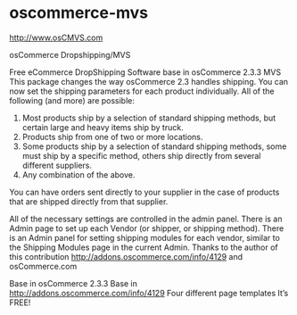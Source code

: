 oscommerce-mvs
==============

http://www.osCMVS.com

osCommerce Dropshipping/MVS

Free eCommerce DropShipping Software base in osCommerce 2.3.3 MVS
This package changes the way osCommerce 2.3 handles shipping. You can now set the shipping
parameters for each product individually. All of the following (and more) are possible:

1. Most products ship by a selection of standard shipping methods, but certain large and heavy items
ship by truck.
2. Products ship from one of two or more locations.
3. Some products ship by a selection of standard shipping methods, some must ship by a specific
method, others ship directly from several different suppliers.
4. Any combination of the above.

You can have orders sent directly to your supplier in the case of products that are shipped directly
from that supplier.

All of the necessary settings are controlled in the admin panel. There is an Admin page to set up
each Vendor (or shipper, or shipping method). There is an Admin panel for setting shipping modules
for each vendor, similar to the Shipping Modules page in the current Admin. Thanks to the author of this contribution http://addons.oscommerce.com/info/4129 and osCommerce.com

Base in osCommerce 2.3.3
Base in http://addons.oscommerce.com/info/4129
Four different page templates
It’s FREE!
